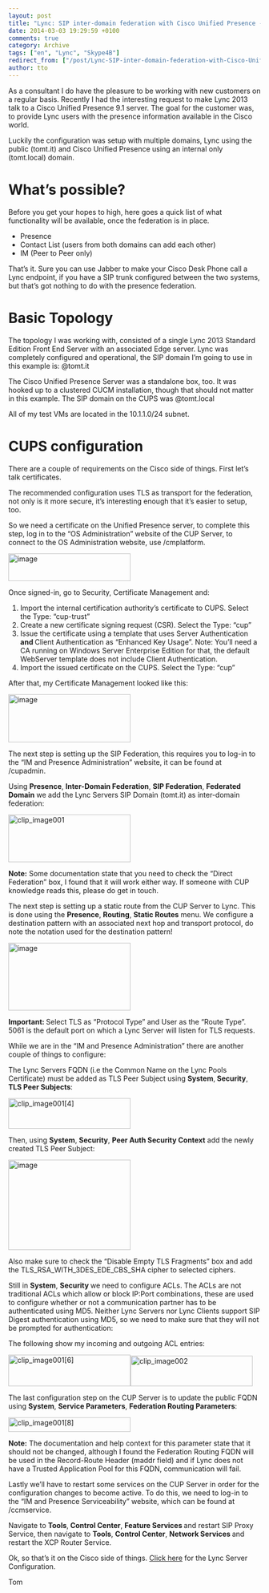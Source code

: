 ```yaml
---
layout: post
title: "Lync: SIP inter-domain federation with Cisco Unified Presence - 1"
date: 2014-03-03 19:29:59 +0100
comments: true
category: Archive
tags: ["en", "Lync", "Skype4B"]
redirect_from: ["/post/Lync-SIP-inter-domain-federation-with-Cisco-Unified-Presence-1", "/post/lync-sip-inter-domain-federation-with-cisco-unified-presence-1"]
author: tto
---
```

<!-- more -->
<p>As a consultant I do have the pleasure to be working with new customers on a regular basis. Recently I had the interesting request to make Lync 2013 talk to a Cisco Unified Presence 9.1 server. The goal for the customer was, to provide Lync users with the presence information available in the Cisco world.</p>  <p>Luckily the configuration was setup with multiple domains, Lync using the public (tomt.it) and Cisco Unified Presence using an internal only (tomt.local) domain. </p>  <h1>What’s possible?</h1>  <p>Before you get your hopes to high, here goes a quick list of what functionality will be available, once the federation is in place.</p>  <ul>   <li>Presence </li>    <li>Contact List (users from both domains can add each other) </li>    <li>IM (Peer to Peer only) </li> </ul>  <p>That’s it. Sure you can use Jabber to make your Cisco Desk Phone call a Lync endpoint, if you have a SIP trunk configured between the two systems, but that’s got nothing to do with the presence federation.</p>  <h1>Basic Topology</h1>  <p>The topology I was working with, consisted of a single Lync 2013 Standard Edition Front End Server with an associated Edge server. Lync was completely configured and operational, the SIP domain I’m going to use in this example is: @tomt.it</p>  <p>The Cisco Unified Presence Server was a standalone box, too. It was hooked up to a clustered CUCM installation, though that should not matter in this example. The SIP domain on the CUPS was @tomt.local</p>  <p>All of my test VMs are located in the 10.1.1.0/24 subnet.</p>  <h1>CUPS configuration</h1>  <p>There are a couple of requirements on the Cisco side of things. First let’s talk certificates.</p>  <p>The recommended configuration uses TLS as transport for the federation, not only is it more secure, it’s interesting enough that it’s easier to setup, too.</p>  <p>So we need a certificate on the Unified Presence server, to complete this step, log in to the “OS Administration” website of the CUP Server, to connect to the OS Administration website, use /cmplatform.</p>  <p><a href="/assets/archive/image_621.png"><img title="image" style="border-left-width: 0px; border-right-width: 0px; border-bottom-width: 0px; display: inline; border-top-width: 0px" border="0" alt="image" src="/assets/archive/image_thumb_619.png" width="244" height="55" /></a> </p>  <p>Once signed-in, go to Security, Certificate Management and: </p>  <ol>   <li>Import the internal certification authority’s certificate to CUPS. Select the Type: “cup-trust” </li>    <li>Create a new certificate signing request (CSR). Select the Type: “cup” </li>    <li>Issue the certificate using a template that uses Server Authentication <strong>and </strong>Client Authentication as “Enhanced Key Usage”. Note: You’ll need a CA running on Windows Server Enterprise Edition for that, the default WebServer template does not include Client Authentication. </li>    <li>Import the issued certificate on the CUPS. Select the Type: “cup” </li> </ol>  <p>After that, my Certificate Management looked like this:</p>  <p><a href="/assets/archive/image_622.png"><img title="image" style="border-left-width: 0px; border-right-width: 0px; border-bottom-width: 0px; display: inline; border-top-width: 0px" border="0" alt="image" src="/assets/archive/image_thumb_620.png" width="244" height="96" /></a> </p>  <p>The next step is setting up the SIP Federation, this requires you to log-in to the “IM and Presence Administration” website, it can be found at /cupadmin.</p>  <p>Using <strong>Presence</strong>, <strong>Inter-Domain Federation</strong>, <strong>SIP Federation</strong>, <strong>Federated Domain</strong> we add the Lync Servers SIP Domain (tomt.it) as inter-domain federation:</p>  <p><a href="/assets/archive/clip_image001_9.png"><img title="clip_image001" style="border-left-width: 0px; border-right-width: 0px; border-bottom-width: 0px; display: inline; border-top-width: 0px" border="0" alt="clip_image001" src="/assets/archive/clip_image001_thumb_8.png" width="244" height="95" /></a></p>  <p><strong>Note:</strong> Some documentation state that you need to check the “Direct Federation” box, I found that it will work either way. If someone with CUP knowledge reads this, please do get in touch.</p>  <p>The next step is setting up a static route from the CUP Server to Lync. This is done using the <strong>Presence</strong>, <strong>Routing</strong>, <strong>Static Routes</strong> menu. We configure a destination pattern with an associated next hop and transport protocol, do note the notation used for the destination pattern!</p>  <p><a href="/assets/archive/image_623.png"><img title="image" style="border-left-width: 0px; border-right-width: 0px; border-bottom-width: 0px; display: inline; border-top-width: 0px" border="0" alt="image" src="/assets/archive/image_thumb_621.png" width="244" height="135" /></a> </p>  <p><strong>Important: </strong>Select TLS as “Protocol Type” and User as the “Route Type”. 5061 is the default port on which a Lync Server will listen for TLS requests.</p>  <p>While we are in the “IM and Presence Administration” there are another couple of things to configure:</p>  <p>The Lync Servers FQDN (i.e the Common Name on the Lync Pools Certificate) must be added as TLS Peer Subject using <strong>System</strong>,<strong> Security</strong>, <strong>TLS Peer Subjects</strong>:</p>  <p><a href="/assets/archive/clip_image001%5B4%5D.png"><img title="clip_image001[4]" style="border-left-width: 0px; border-right-width: 0px; border-bottom-width: 0px; display: inline; border-top-width: 0px" border="0" alt="clip_image001[4]" src="/assets/archive/clip_image001%5B4%5D_thumb.png" width="244" height="61" /></a></p>  <p>Then, using <strong>System</strong>, <strong>Security</strong>, <strong>Peer Auth Security Context</strong> add the newly created TLS Peer Subject:</p>  <p><a href="/assets/archive/image_624.png"><img title="image" style="border-left-width: 0px; border-right-width: 0px; border-bottom-width: 0px; display: inline; border-top-width: 0px" border="0" alt="image" src="/assets/archive/image_thumb_622.png" width="244" height="180" /></a> </p>  <p>Also make sure to check the “Disable Empty TLS Fragments” box and add the TLS_RSA_WITH_3DES_EDE_CBS_SHA cipher to selected ciphers.</p>  <p>Still in <strong>System</strong>, <strong>Security </strong>we need to configure ACLs. The ACLs are not traditional ACLs which allow or block IP:Port combinations, these are used to configure whether or not a communication partner has to be authenticated using MD5. Neither Lync Servers nor Lync Clients support SIP Digest authentication using MD5, so we need to make sure that they will not be prompted for authentication:</p>  <p>The following show my incoming and outgoing ACL entries:</p>  <p><a href="/assets/archive/clip_image001%5B6%5D.png"><img title="clip_image001[6]" style="border-left-width: 0px; border-right-width: 0px; border-bottom-width: 0px; display: inline; border-top-width: 0px" border="0" alt="clip_image001[6]" src="/assets/archive/clip_image001%5B6%5D_thumb.png" width="244" height="63" /></a><a href="/assets/archive/clip_image002_6.png"><img title="clip_image002" style="border-left-width: 0px; border-right-width: 0px; border-bottom-width: 0px; display: inline; border-top-width: 0px" border="0" alt="clip_image002" src="/assets/archive/clip_image002_thumb_5.png" width="244" height="61" /></a></p>  <p>The last configuration step on the CUP Server is to update the public FQDN using <strong>System</strong>, <strong>Service Parameters</strong>, <strong>Federation Routing Parameters</strong>:</p>  <p><a href="/assets/archive/clip_image001%5B8%5D.png"><img title="clip_image001[8]" style="border-left-width: 0px; border-right-width: 0px; border-bottom-width: 0px; display: inline; border-top-width: 0px" border="0" alt="clip_image001[8]" src="/assets/archive/clip_image001%5B8%5D_thumb.png" width="244" height="29" /></a></p>  <p><strong>Note:</strong> The documentation and help context for this parameter state that it should not be changed, although I found the Federation Routing FQDN will be used in the Record-Route Header (maddr field) and if Lync does not have a Trusted Application Pool for this FQDN, communication will fail.</p>  <p>Lastly we’ll have to restart some services on the CUP Server in order for the configuration changes to become active. To do this, we need to log-in to the “IM and Presence Serviceability” website, which can be found at /ccmservice.</p>  <p>Navigate to <strong>Tools</strong>,<strong> Control Center</strong>, <strong>Feature Services </strong>and restart SIP Proxy Service, then navigate to <strong>Tools</strong>, <strong>Control Center</strong>, <strong>Network Services </strong>and restart the XCP Router Service.</p>  <p>Ok, so that’s it on the Cisco side of things. <a href="/post/Lync-SIP-inter-domain-federation-with-Cisco-Unified-Presence-2.aspx" target="_blank">Click here</a> for the Lync Server Configuration.</p>  <p>Tom</p>

